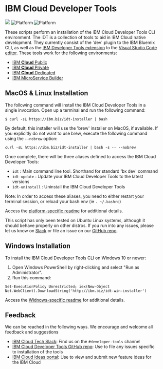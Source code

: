 # IBM Cloud Developer Tools

[![](https://img.shields.io/badge/bluemix-powered-blue.svg)](https://bluemix.net)
![Platform](https://img.shields.io/badge/platform-BASH-lightgrey.svg?style=flat)
![Platform](https://img.shields.io/badge/platform-PowerShell-lightgrey.svg?style=flat)

These scripts perform an installation of the IBM Cloud Developer Tools CLI environment. The IDT is a collection of tools to aid in IBM Cloud native development. They currently consist of the 'dev' plugin to the IBM Bluemix CLI, as well as the [IBM Developer Tools extension](https://marketplace.visualstudio.com/items?itemName=IBM.ibm-developer) to the [Visual Studio Code editor](https://code.visualstudio.com/). These tools work for the following environments:
- [IBM **Cloud** Public](https://www.ibm.com/cloud-computing/)
- [IBM **Cloud** Private](https://www.ibm.com/cloud-computing/products/ibm-cloud-private/)
- [IBM **Cloud** Dedicated](https://www.ibm.com/cloud-computing/bluemix/dedicated)
- [IBM MicroService Builder](https://developer.ibm.com/microservice-builder/)



## MacOS &amp; Linux Installation

The following command will install the IBM Cloud Developer Tools in a single invocation. Open up a terminal and run the following command:

```
$ curl -sL https://ibm.biz/idt-installer | bash
```

By default, this installer will use the 'brew' installer on MacOS, if available. If you explicitly do not want to use brew, execute the following command using the `--nobrew` option:

```
curl -sL https://ibm.biz/idt-installer | bash -s -- --nobrew
```

Once complete, there will be three aliases defined to access the IBM Cloud Developer Tools:
- `idt` : Main command line tool. Shorthand for standard 'bx dev' command
- `idt-update` : Update your IBM Cloud Developer Tools to the latest versions
- `idt-uninstall` : Uninstall the IBM Cloud Developer Tools

Note: In order to access these aliases, you need to either restart your terminal session,
or reload your bash env (ie `. ~/.bashrc`)

Access the [platform-specific readme](./linux-installer/README.md) for additional details.

This script has only been tested on Ubuntu Linux systems, although it should behave properly on other distros. If you run into any issues, please let us know on [Slack](https://ibm.biz/IBMCloudNativeSlack) or file an issue on our [GitHub repo](https://github.com/ibm-cloud-tools/idt-installer).



## Windows Installation

To install the IBM Cloud Developer Tools CLI on Windows 10 or newer:

1. Open Windows PowerShell by right-clicking and select "Run as Administrator".
2. Run this command:
```
Set-ExecutionPolicy Unrestricted; iex(New-Object Net.WebClient).DownloadString('http://ibm.biz/idt-win-installer')
```

Access the [Widnows-specific readme](./windows-installer/README.md) for additional details.



## Feedback

We can be reached in the following ways.  We encourage and welcome all feedback and suggestions
- [IBM Cloud Tech Slack](https://slack-invite-ibm-cloud-tech.mybluemix.net/): Find us on the `#developer-tools` channel
- [IBM Cloud Developer Tools GitHub repo](https://github.com/IBM-Bluemix/ibm-cloud-developer-tools): Use to file any issues specific to installation of the tools
- [IBM Cloud Ideas portal](http://ibm.biz/cloudideas): Use to view and submit new feature ideas for the IBM Cloud

